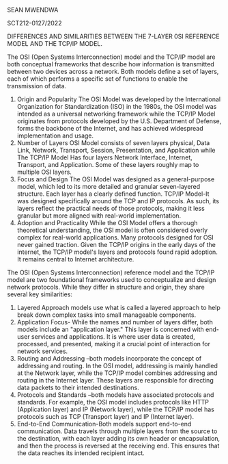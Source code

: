 SEAN MWENDWA

SCT212-0127/2022

DIFFERENCES AND SIMILARITIES BETWEEN THE 7-LAYER 0SI REFERENCE MODEL AND THE TCP/IP MODEL.

The OSI (Open Systems Interconnection) model and the TCP/IP model are both conceptual frameworks that describe how information is transmitted between two devices across a network. Both models define a set of layers, each of which performs a specific set of functions to enable the transmission of data.
1. Origin and Popularity
 The OSI Model was developed by the International Organization for Standardization (ISO) in the 1980s, the OSI model was intended as a universal networking framework while the TCP/IP Model originates from protocols developed by the U.S. Department of Defense, forms the backbone of the Internet, and has achieved widespread implementation and usage.
2. Number of Layers
   OSI Model consists of seven layers physical, Data Link, Network, Transport, Session, Presentation, and Application while The TCP/IP Model Has four layers Network Interface, Internet, Transport, and Application. Some of these layers roughly map to multiple OSI layers.
3. Focus and Design
   The OSI Model was designed as a general-purpose model, which led to its more detailed and granular seven-layered structure. Each layer has a clearly defined function.
  TCP/IP Model-It was designed specifically around the TCP and IP protocols. As such, its layers reflect the practical needs of those protocols, making it less granular but more aligned with real-world implementation.
4. Adoption and Practicality
  While the OSI Model offers a thorough theoretical understanding, the OSI model is often considered overly complex for real-world applications. Many protocols designed for OSI never gained traction.
 Given the TCP/IP origins in the early days of the internet, the TCP/IP model's layers and protocols found rapid adoption. It remains central to Internet architecture.

The OSI (Open Systems Interconnection) reference model and the TCP/IP model are two foundational frameworks used to conceptualize and design network protocols. While they differ in structure and origin, they share several key similarities:

1. Layered Approach models use what is called a layered approach to help break down complex tasks into small manageable components.
2. Application Focus- While the names and number of layers differ, both models include an "application layer." This layer is concerned with end-user services and applications. It is where user data is created, processed, and presented, making it a crucial point of interaction for network services.
3. Routing and Addressing –both models incorporate the concept of addressing and routing. In the OSI model, addressing is mainly handled at the Network layer, while the TCP/IP model combines addressing and routing in the Internet layer. These layers are responsible for directing data packets to their intended destinations.
4. Protocols and Standards –both models have associated protocols and standards. For example, the OSI model includes protocols like HTTP (Application layer) and IP (Network layer), while the TCP/IP model has protocols such as TCP (Transport layer) and IP (Internet layer).
5. End-to-End Communication-Both models support end-to-end communication. Data travels through multiple layers from the source to the destination, with each layer adding its own header or encapsulation, and then the process is reversed at the receiving end. This ensures that the data reaches its intended recipient intact.
